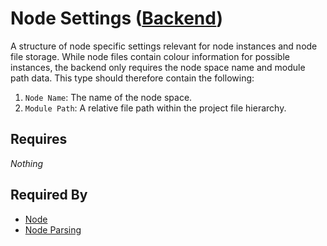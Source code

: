 # Node Settings ([Backend](../backend.md))

A structure of node specific settings relevant for node instances and node file storage. While node files contain colour information for possible instances, the backend only requires the node space name and module path data. This type should therefore contain the following:

1. `Node Name`: The name of the node space.
2. `Module Path`: A relative file path within the project file hierarchy.

## Requires

*Nothing*

## Required By

- [Node](./node.md)
- [Node Parsing](../node_file_format/parsing.md)
